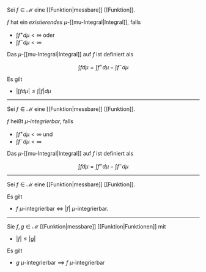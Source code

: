 Sei $f \in \mathcal{M}$ eine [[Funktion|messbare]] [[Funktion]].

$f$ hat ein *existierendes* $\mu$-[[mu-Integral|Integral]], falls
- $\int f^+ d\mu \lt \infty$ oder
- $\int f^- d\mu \lt \infty$

Das $\mu$-[[mu-Integral|Integral]] auf $f$ ist definiert als

$$
	\int f d\mu = \int f^+ d\mu - \int f^- d\mu
$$

Es gilt
- $|\int f d\mu| \le \int |f| d\mu$

---

Sei $f \in \mathcal{M}$ eine [[Funktion|messbare]] [[Funktion]].

$f$ heißt *$\mu$-integrierbar*, falls
- $\int f^+ d\mu \lt \infty$ und
- $\int f^- d\mu \lt \infty$

Das $\mu$-[[mu-Integral|Integral]] auf $f$ ist definiert als

$$
	\int f d\mu = \int f^+ d\mu - \int f^- d\mu
$$

---

Sei $f \in \mathcal{M}$ eine [[Funktion|messbare]] [[Funktion]].

Es gilt
- $f$ $\mu$-integrierbar $\iff$ $|f|$ $\mu$-integrierbar.

---

Sie $f, g \in \mathcal{M}$ [[Funktion|messbare]] [[Funktion|Funktionen]] mit
- $|f| \le |g|$

Es gilt
- $g$ $\mu$-integrierbar $\implies$ $f$ $\mu$-integrierbar